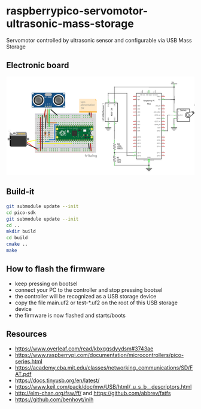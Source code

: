 # raspberrypico-servomotor-ultrasonic-mass-storage
Servomotor controlled by ultrasonic sensor and configurable via USB Mass Storage

## Electronic board

![electronic circuit](img/circuit.png)

## Build-it

```sh
git submodule update --init 
cd pico-sdk
git submodule update --init 
cd ..
mkdir build
cd build
cmake ..
make
```

## How to flash the firmware

- keep pressing on bootsel
- connect your PC to the controller and stop pressing bootsel
- the controller will be recognized as a USB storage device
- copy the file main.uf2 or test-*.uf2 on the root of this USB storage device
- the firmware is now flashed and starts/boots

## Resources

  - https://www.overleaf.com/read/kbxggsdyydsm#3743ae
  - https://www.raspberrypi.com/documentation/microcontrollers/pico-series.html
  - https://academy.cba.mit.edu/classes/networking_communications/SD/FAT.pdf
  - https://docs.tinyusb.org/en/latest/
  - https://www.keil.com/pack/doc/mw/USB/html/_u_s_b__descriptors.html
  - http://elm-chan.org/fsw/ff/ and https://github.com/abbrev/fatfs
  - https://github.com/benhoyt/inih
